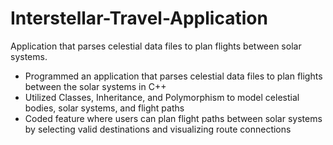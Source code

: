 # Interstellar-Travel-Application
Application that parses celestial data files to plan flights between solar systems.

- Programmed an application that parses celestial data files to plan flights between the solar systems in C++
- Utilized Classes, Inheritance, and Polymorphism to model celestial bodies, solar systems, and flight paths
- Coded feature where users can plan flight paths between solar systems by selecting valid destinations and visualizing route connections
